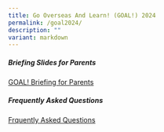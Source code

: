 ```yaml
---
title: Go Overseas And Learn! (GOAL!) 2024
permalink: /goal2024/
description: ""
variant: markdown
---
```

##### Briefing Slides for Parents

[GOAL! Briefing for Parents](/files/2024_goal_briefing.pdf)


##### Frequently Asked Questions
[Frquently Asked Questions](/files/2024_goal_qa.pdf)
